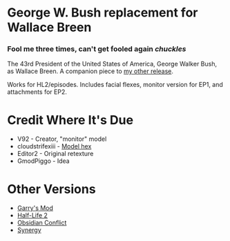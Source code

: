 # George W. Bush replacement for Wallace Breen

### Fool me three times, can't get fooled again *chuckles*

The 43rd President of the United States of America, George Walker Bush, as Wallace Breen. A companion piece to [my other release](url=https://steamcommunity.com/sharedfiles/filedetails/?id=3003380231).

Works for HL2/episodes. Includes facial flexes, monitor version for EP1, and attachments for EP2.

# Credit Where It's Due
* V92 - Creator, "monitor" model
* cloudstrifexiii - [Model hex](https://garrysmods.org/download/1200/)
* Editor2 - Original retexture
* GmodPiggo - Idea

# Other Versions
* [Garry's Mod](https://steamcommunity.com/sharedfiles/filedetails/?id=3001815601)
* [Half-Life 2](https://gamebanana.com/mods/317407)
* [Obsidian Conflict](https://steamcommunity.com/sharedfiles/filedetails/?id=3001814884)
* [Synergy](https://steamcommunity.com/sharedfiles/filedetails/?id=2586625842)
